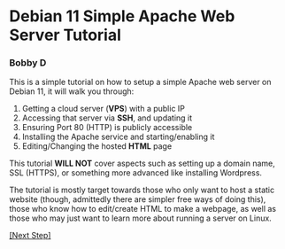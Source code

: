 # Debian 11 Simple Apache Web Server Tutorial
### Bobby D

This is a simple tutorial on how to setup a simple Apache web server on Debian 11, it will walk you through:

1. Getting a cloud server (**VPS**) with a public IP
2. Accessing that server via **SSH**, and updating it
3. Ensuring Port 80 (HTTP) is publicly accessible
4. Installing the Apache service and starting/enabling it
5. Editing/Changing the hosted **HTML** page

This tutorial **WILL NOT** cover aspects such as setting up a domain name, SSL (HTTPS), or something more advanced like installing Wordpress.

The tutorial is mostly target towards those who only want to host a static website (though, admittedly there are simpler free ways of doing this), those who know how to edit/create HTML to make a webpage, as well as those who may just want to learn more about running a server on Linux.

[[Next Step]](step1.md)
